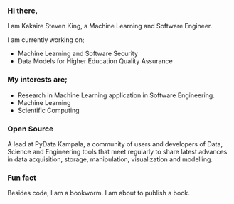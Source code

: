 ### Hi there,
I am Kakaire Steven King, a Machine Learning and Software Engineer.

I am currently working on;
- Machine Learning and Software Security
- Data Models for Higher Education Quality Assurance

### My interests are;
- Research in Machine Learning application in Software Engineering.
- Machine Learning
- Scientific Computing

### Open Source
A lead at PyData Kampala, a community of users and developers of Data, Science and Engineering tools that meet regularly to share latest advances in data acquisition,
storage, manipulation, visualization and modelling.

### Fun fact
Besides code, I am a bookworm. I am about to publish a book. 
